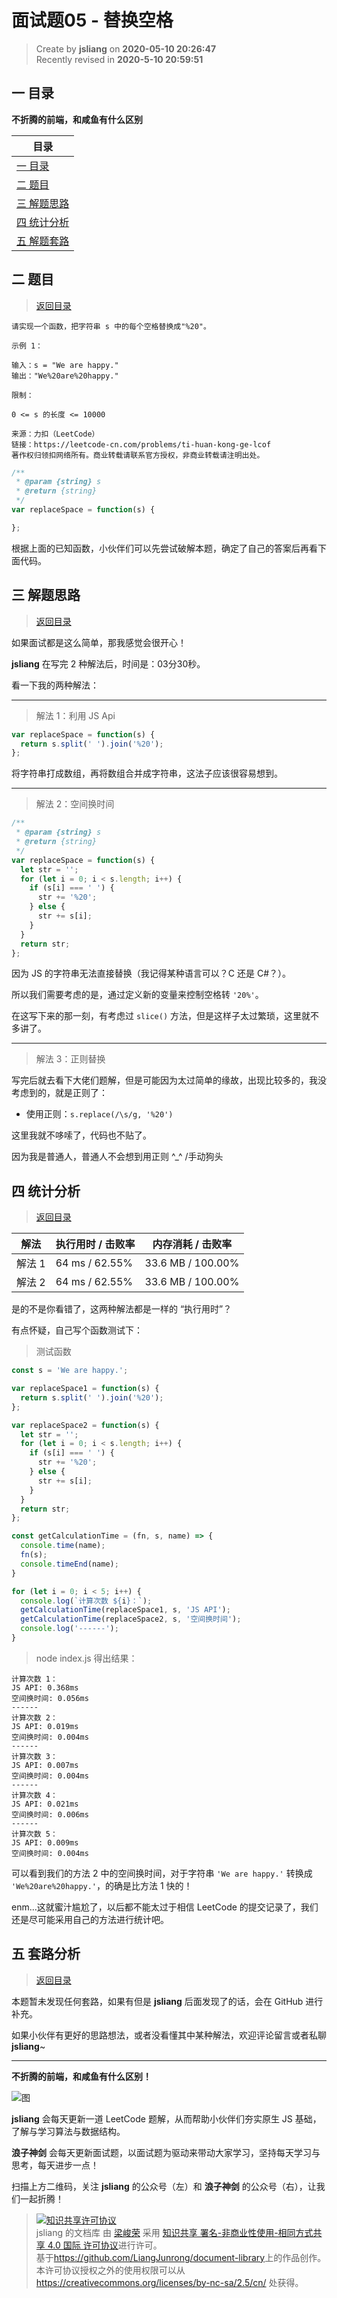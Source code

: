 面试题05 - 替换空格
===

> Create by **jsliang** on **2020-05-10 20:26:47**  
> Recently revised in **2020-5-10 20:59:51**  

## <a name="chapter-one" id="chapter-one"></a>一 目录

**不折腾的前端，和咸鱼有什么区别**

| 目录 |
| --- |
| [一 目录](#chapter-one) |
| <a name="catalog-chapter-two" id="catalog-chapter-two"></a>[二 题目](#chapter-two) |
| <a name="catalog-chapter-three" id="catalog-chapter-three"></a>[三 解题思路](#chapter-three) |
| <a name="catalog-chapter-four" id="catalog-chapter-four"></a>[四 统计分析](#chapter-four) |
| <a name="catalog-chapter-five" id="catalog-chapter-five"></a>[五 解题套路](#chapter-five) |

## <a name="chapter-two" id="chapter-two"></a>二 题目

> [返回目录](#chapter-one)

```
请实现一个函数，把字符串 s 中的每个空格替换成"%20"。

示例 1：

输入：s = "We are happy."
输出："We%20are%20happy."

限制：

0 <= s 的长度 <= 10000

来源：力扣（LeetCode）
链接：https://leetcode-cn.com/problems/ti-huan-kong-ge-lcof
著作权归领扣网络所有。商业转载请联系官方授权，非商业转载请注明出处。
```

```js
/**
 * @param {string} s
 * @return {string}
 */
var replaceSpace = function(s) {

};
```

根据上面的已知函数，小伙伴们可以先尝试破解本题，确定了自己的答案后再看下面代码。

## <a name="chapter-three" id="chapter-three"></a>三 解题思路

> [返回目录](#chapter-one)

如果面试都是这么简单，那我感觉会很开心！

**jsliang** 在写完 2 种解法后，时间是：03分30秒。

看一下我的两种解法：

---

> 解法 1：利用 JS Api

```js
var replaceSpace = function(s) {
  return s.split(' ').join('%20');
};
```

将字符串打成数组，再将数组合并成字符串，这法子应该很容易想到。

---

> 解法 2：空间换时间

```js
/**
 * @param {string} s
 * @return {string}
 */
var replaceSpace = function(s) {
  let str = '';
  for (let i = 0; i < s.length; i++) {
    if (s[i] === ' ') {
      str += '%20';
    } else {
      str += s[i];
    }
  }
  return str;
};
```

因为 JS 的字符串无法直接替换（我记得某种语言可以？C 还是 C#？）。

所以我们需要考虑的是，通过定义新的变量来控制空格转 `'20%'`。

在这写下来的那一刻，有考虑过 `slice()` 方法，但是这样子太过繁琐，这里就不多讲了。

---

> 解法 3：正则替换

写完后就去看下大佬们题解，但是可能因为太过简单的缘故，出现比较多的，我没考虑到的，就是正则了：

* 使用正则：`s.replace(/\s/g, '%20')`

这里我就不哆嗦了，代码也不贴了。

因为我是普通人，普通人不会想到用正则 ^_^ /手动狗头

## <a name="chapter-four" id="chapter-four"></a>四 统计分析

> [返回目录](#chapter-one)

| 解法 | 执行用时 / 击败率 | 内存消耗 / 击败率 |
| --- | --- | --- |
| 解法 1 | 64 ms / 62.55%  | 33.6 MB / 100.00% |
| 解法 2 | 64 ms / 62.55%  | 33.6 MB / 100.00% |

是的不是你看错了，这两种解法都是一样的 “执行用时”？

有点怀疑，自己写个函数测试下：

> 测试函数

```js
const s = 'We are happy.';

var replaceSpace1 = function(s) {
  return s.split(' ').join('%20');
};

var replaceSpace2 = function(s) {
  let str = '';
  for (let i = 0; i < s.length; i++) {
    if (s[i] === ' ') {
      str += '%20';
    } else {
      str += s[i];
    }
  }
  return str;
};

const getCalculationTime = (fn, s, name) => {
  console.time(name);
  fn(s);
  console.timeEnd(name);
}

for (let i = 0; i < 5; i++) {
  console.log(`计算次数 ${i}：`);
  getCalculationTime(replaceSpace1, s, 'JS API');
  getCalculationTime(replaceSpace2, s, '空间换时间');
  console.log('------');
}

```

> node index.js 得出结果：

```
计算次数 1：
JS API: 0.368ms    
空间换时间: 0.056ms
------
计算次数 2：       
JS API: 0.019ms    
空间换时间: 0.004ms
------
计算次数 3：       
JS API: 0.007ms    
空间换时间: 0.004ms
------
计算次数 4：
JS API: 0.021ms
空间换时间: 0.006ms
------
计算次数 5：
JS API: 0.009ms
空间换时间: 0.004ms
```

可以看到我们的方法 2 中的空间换时间，对于字符串 `'We are happy.'` 转换成 `'We%20are%20happy.'`，的确是比方法 1 快的！

enm...这就蜜汁尴尬了，以后都不能太过于相信 LeetCode 的提交记录了，我们还是尽可能采用自己的方法进行统计吧。

## <a name="chapter-five" id="chapter-five"></a>五 套路分析

> [返回目录](#chapter-one)

本题暂未发现任何套路，如果有但是 **jsliang** 后面发现了的话，会在 GitHub 进行补充。

如果小伙伴有更好的思路想法，或者没看懂其中某种解法，欢迎评论留言或者私聊 **jsliang**~

---

**不折腾的前端，和咸鱼有什么区别！**

![图](../../../public-repertory/img/z-index-small.png)

**jsliang** 会每天更新一道 LeetCode 题解，从而帮助小伙伴们夯实原生 JS 基础，了解与学习算法与数据结构。

**浪子神剑** 会每天更新面试题，以面试题为驱动来带动大家学习，坚持每天学习与思考，每天进步一点！

扫描上方二维码，关注 **jsliang** 的公众号（左）和 **浪子神剑** 的公众号（右），让我们一起折腾！

> <a rel="license" href="http://creativecommons.org/licenses/by-nc-sa/4.0/"><img alt="知识共享许可协议" style="border-width:0" src="https://i.creativecommons.org/l/by-nc-sa/4.0/88x31.png" /></a><br /><span xmlns:dct="http://purl.org/dc/terms/" property="dct:title">jsliang 的文档库</span> 由 <a xmlns:cc="http://creativecommons.org/ns#" href="https://github.com/LiangJunrong/document-library" property="cc:attributionName" rel="cc:attributionURL">梁峻荣</a> 采用 <a rel="license" href="http://creativecommons.org/licenses/by-nc-sa/4.0/">知识共享 署名-非商业性使用-相同方式共享 4.0 国际 许可协议</a>进行许可。<br />基于<a xmlns:dct="http://purl.org/dc/terms/" href="https://github.com/LiangJunrong/document-library" rel="dct:source">https://github.com/LiangJunrong/document-library</a>上的作品创作。<br />本许可协议授权之外的使用权限可以从 <a xmlns:cc="http://creativecommons.org/ns#" href="https://creativecommons.org/licenses/by-nc-sa/2.5/cn/" rel="cc:morePermissions">https://creativecommons.org/licenses/by-nc-sa/2.5/cn/</a> 处获得。